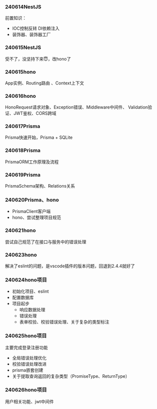 ### 240614NestJS
前置知识：
- IOC控制反转 DI依赖注入
- 装饰器、装饰器工厂

### 240615NestJS
受不了，没坚持下来😇，改hono了

### 240615hono
App实例、Routing路由 、Context上下文

### 240616hono
HonoRequest请求对象、Exception错误、Middleware中间件、
Validation验证、JWT鉴权、CORS跨域

### 240617Prisma
Prisma快速开始，Prisma + SQLite

### 240618Prisma
PrismaORM工作原理及流程

### 240619Prisma
PrismaSchema架构、Relations关系

### 240620Prisma、hono
- PrismaClient客户端
- hono、尝试整理项目规范

### 240621hono
尝试自己规范了在接口与服务中的错误处理

### 240623hono
解决了eslint的问题，是vscode插件的版本问题，回退到2.4.4就好了

### 240624hono项目
- 初始化项目、eslint
- 配置数据库
- 项目起步
	- 响应数据处理
	- 错误处理
	- 表单校验、校验错误处理、关于复杂的类型标注

### 240625hono项目
主要完成登录注册功能
- 全局错误处理优化
- 校验错误处理改进
- prisma嵌套创建
- 关于提取查询返回的复杂类型（PromiseType、ReturnType）

### 240626hono项目
用户相关功能、jwt中间件